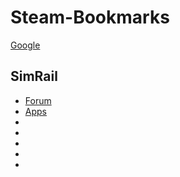 # Steam-Bookmarks

[Google](https://www.google.com/)

## SimRail
- [Forum](https://forum.simrail.eu/)
- [Apps](https://www.simrail.app/)
- []()
- []()
- []()
- []()
- []()
